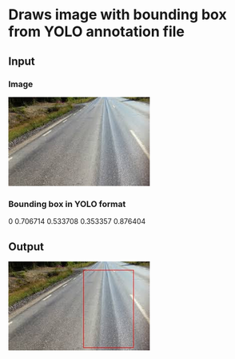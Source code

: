 # Draws image with bounding box from YOLO annotation file

## Input
### Image
![input image](./source_folder/0003.jpg "Input Image")
### Bounding box in YOLO format

0 0.706714 0.533708 0.353357 0.876404

## Output
![output image](./destination_folder/bb_0003.jpg "Output Image with bounding box")
